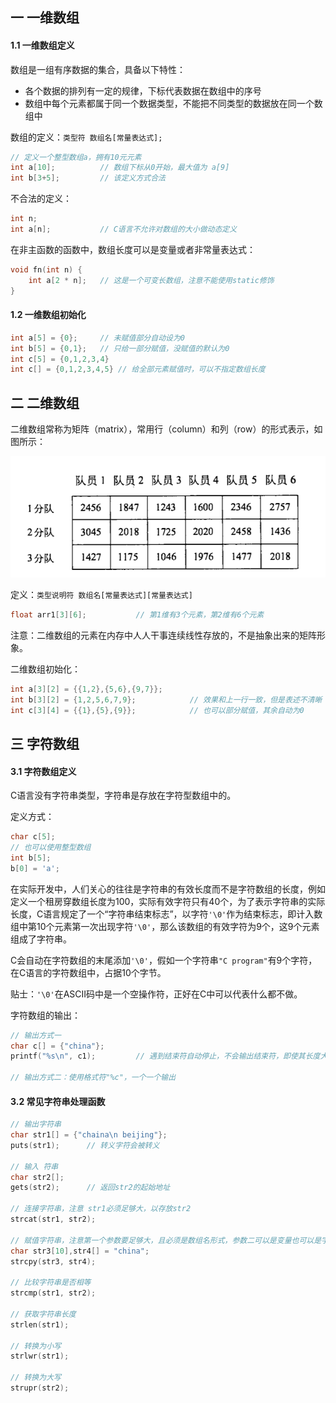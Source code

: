 ## 一 一维数组

#### 1.1 一维数组定义

数组是一组有序数据的集合，具备以下特性：
- 各个数据的排列有一定的规律，下标代表数据在数组中的序号
- 数组中每个元素都属于同一个数据类型，不能把不同类型的数据放在同一个数组中

数组的定义：`类型符 数组名[常量表达式];`
```c
// 定义一个整型数组a，拥有10元元素
int a[10];          // 数组下标从0开始，最大值为 a[9]
int b[3+5];         // 该定义方式合法 
```

不合法的定义：
```c
int n;
int a[n];           // C语言不允许对数组的大小做动态定义
```

在非主函数的函数中，数组长度可以是变量或者非常量表达式：
```c
void fn(int n) {
    int a[2 * n];   // 这是一个可变长数组，注意不能使用static修饰
}
```

#### 1.2 一维数组初始化

```c
int a[5] = {0};     // 未赋值部分自动设为0
int b[5] = {0,1};   // 只给一部分赋值，没赋值的默认为0
int c[5] = {0,1,2,3,4}
int c[] = {0,1,2,3,4,5} // 给全部元素赋值时，可以不指定数组长度
```

## 二 二维数组

二维数组常称为矩阵（matrix），常用行（column）和列（row）的形式表示，如图所示：  

![](../../images/program/08-array.png)  

定义：`类型说明符 数组名[常量表达式][常量表达式]`
```c
float arr1[3][6];           // 第1维有3个元素，第2维有6个元素
```

注意：二维数组的元素在内存中人人干事连续线性存放的，不是抽象出来的矩阵形象。

二维数组初始化：
```c
int a[3][2] = {{1,2},{5,6},{9,7}};
int b[3][2] = {1,2,5,6,7,9};            // 效果和上一行一致，但是表述不清晰
int c[3][4] = {{1},{5},{9}};            // 也可以部分赋值，其余自动为0
```

## 三 字符数组

#### 3.1 字符数组定义

C语言没有字符串类型，字符串是存放在字符型数组中的。  

定义方式：
```c
char c[5];
// 也可以使用整型数组
int b[5];
b[0] = 'a';             
```

在实际开发中，人们关心的往往是字符串的有效长度而不是字符数组的长度，例如定义一个租房穿数组长度为100，实际有效字符只有40个，为了表示字符串的实际长度，C语言规定了一个“字符串结束标志”，以字符`'\0'`作为结束标志，即计入数组中第10个元素第一次出现字符`'\0'`，那么该数组的有效字符为9个，这9个元素组成了字符串。  

C会自动在字符数组的末尾添加`'\0'`，假如一个字符串`"C program"`有9个字符，在C语言的字符数组中，占据10个字节。  

贴士：`'\0'`在ASCII码中是一个空操作符，正好在C中可以代表什么都不做。  

字符数组的输出：
```c
// 输出方式一
char c[] = {"china"};
printf("%s\n", c1);         // 遇到结束符自动停止，不会输出结束符，即使其长度大于字符串实际长度，也只会输出到第一个结束符

// 输出方式二：使用格式符"%c"，一个一个输出
```

#### 3.2 常见字符串处理函数

```c
// 输出字符串
char str1[] = {"chaina\n beijing"};
puts(str1);      // 转义字符会被转义

// 输入 符串
char str2[];
gets(str2);      // 返回str2的起始地址

// 连接字符串，注意 str1必须足够大，以存放str2
strcat(str1, str2);

// 赋值字符串，注意第一个参数要足够大，且必须是数组名形式，参数二可以是变量也可以是字符串常量
char str3[10],str4[] = "china";
strcpy(str3, str4);     

// 比较字符串是否相等
strcmp(str1, str2);

// 获取字符串长度
strlen(str1);

// 转换为小写
strlwr(str1);

// 转换为大写
strupr(str2);
```